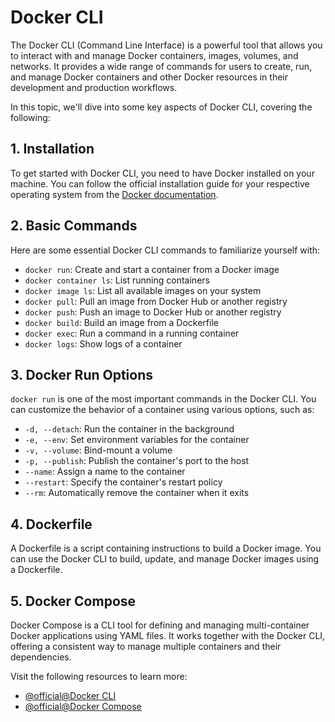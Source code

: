 # Docker CLI

The Docker CLI (Command Line Interface) is a powerful tool that allows you to interact with and manage Docker containers, images, volumes, and networks. It provides a wide range of commands for users to create, run, and manage Docker containers and other Docker resources in their development and production workflows.

In this topic, we'll dive into some key aspects of Docker CLI, covering the following:

## 1. Installation

To get started with Docker CLI, you need to have Docker installed on your machine. You can follow the official installation guide for your respective operating system from the [Docker documentation](https://docs.docker.com/get-docker/).

## 2. Basic Commands

Here are some essential Docker CLI commands to familiarize yourself with:

- `docker run`: Create and start a container from a Docker image
- `docker container ls`: List running containers
- `docker image ls`: List all available images on your system
- `docker pull`: Pull an image from Docker Hub or another registry
- `docker push`: Push an image to Docker Hub or another registry
- `docker build`: Build an image from a Dockerfile
- `docker exec`: Run a command in a running container
- `docker logs`: Show logs of a container

## 3. Docker Run Options

`docker run` is one of the most important commands in the Docker CLI. You can customize the behavior of a container using various options, such as:

- `-d, --detach`: Run the container in the background
- `-e, --env`: Set environment variables for the container
- `-v, --volume`: Bind-mount a volume
- `-p, --publish`: Publish the container's port to the host
- `--name`: Assign a name to the container
- `--restart`: Specify the container's restart policy
- `--rm`: Automatically remove the container when it exits

## 4. Dockerfile

A Dockerfile is a script containing instructions to build a Docker image. You can use the Docker CLI to build, update, and manage Docker images using a Dockerfile.

## 5. Docker Compose

Docker Compose is a CLI tool for defining and managing multi-container Docker applications using YAML files. It works together with the Docker CLI, offering a consistent way to manage multiple containers and their dependencies.

Visit the following resources to learn more:

- [@official@Docker CLI](https://docs.docker.com/reference/cli/docker/)
- [@official@Docker Compose](https://docs.docker.com/compose/)
